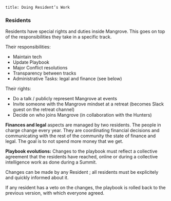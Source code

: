 ```
title: Doing Resident’s Work
```

### Residents

Residents have special rights and duties inside Mangrove. This goes on top of the responsibilities they take in a specific track.

Their responsibilities:

- Maintain tech
- Update Playbook 
- Major Conflict resolutions
- Transparency between tracks
- Administrative Tasks: legal and finance (see below)

Their rights:

- Do a talk / publicly represent Mangrove at events
- Invite someone with the Mangrove mindset at a retreat (becomes Slack guest on the retreat channel)
- Decide on who joins Mangrove (in collaboration with the Hunters)


**Finances and legal** aspects are managed by two residents. The people in charge change every year. They are coordinating financial decisions and communicating with the rest of the community the state of finance and legal. The goal is to not spend more money that we get.

**Playbook evolutions:** Changes to the playbook must reflect a collective agreement that the residents have reached, online or during a collective intelligence work as done during a Summit.

Changes can be made by any Resident ; all residents must be explicitely and quickly informed about it.

If any resident has a veto on the changes, the playbook is rolled back to the previous version, with which everyone agreed.
